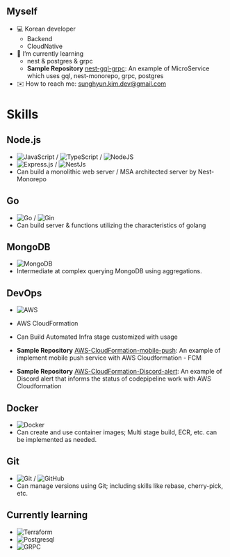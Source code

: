 <!-- 
**sh940701/sh940701** is a ✨ _special_ ✨ repository because its `README.md` (this file) appears on your GitHub profile.

Here are some ideas to get you started:
-->

## Myself

- 💻 Korean developer
  - Backend
  - CloudNative
- 📖 I’m currently learning
  - nest & postgres & grpc
  - **Sample Repository** [nest-gql-grpc](https://github.com/sh940701/nest-gql-grpc): An example of MicroService which uses gql, nest-monorepo, grpc, postgres
- ✉️ How to reach me: sunghyun.kim.dev@gmail.com

# Skills

## Node.js
- ![JavaScript](https://img.shields.io/badge/javascript-%23323330.svg?style=for-the-badge&logo=javascript&logoColor=%23F7DF1E) / ![TypeScript](https://img.shields.io/badge/Typescript-3178C6?style=for-the-badge&logo=Typescript&logoColor=white) / ![NodeJS](https://img.shields.io/badge/node.js-%2343853D.svg?style=for-the-badge&logo=node.js&logoColor=white)
- ![Express.js](https://img.shields.io/badge/express.js-%23404d59.svg?style=for-the-badge&logo=express&logoColor=%2361DAFB) / ![NestJs](https://img.shields.io/badge/nestjs-E0234E.svg?&style=for-the-badge&logo=nestjs&logoColor=white)
- Can build a monolithic web server / MSA architected server by Nest-Monorepo

## Go
- ![Go](https://img.shields.io/badge/go-%2300ADD8.svg?style=for-the-badge&logo=go&logoColor=white) / ![Gin](https://img.shields.io/badge/gin-008ECF.svg?&style=for-the-badge&logo=gin&logoColor=white)
- Can build server & functions utilizing the characteristics of golang

## MongoDB
- ![MongoDB](https://img.shields.io/badge/MongoDB-%234ea94b.svg?style=for-the-badge&logo=mongodb&logoColor=white)
- Intermediate at complex querying MongoDB using aggregations.

## DevOps
- ![AWS](https://img.shields.io/badge/AWS-%23FF9900.svg?style=for-the-badge&logo=amazon-aws&logoColor=white)

- AWS CloudFormation
- Can Build Automated Infra stage customized with usage
- **Sample Repository** [AWS-CloudFormation-mobile-push](https://github.com/sh940701/AWS-CloudFormation-mobile-push): An example of implement mobile push service with AWS Cloudformation - FCM
- **Sample Repository** [AWS-CloudFormation-Discord-alert](https://github.com/sh940701/AWS-CloudFormation-Discord-alert): An example of Discord alert that informs the status of codepipeline work with AWS Cloudformation

## Docker
- ![Docker](https://img.shields.io/badge/docker-%230db7ed.svg?style=for-the-badge&logo=docker&logoColor=white)
- Can create and use container images; Multi stage build, ECR, etc. can be implemented as needed.

## Git
- ![Git](https://img.shields.io/badge/git-%23F05033.svg?style=for-the-badge&logo=git&logoColor=white) / ![GitHub](https://img.shields.io/badge/github-%23121011.svg?style=for-the-badge&logo=github&logoColor=white)
- Can manage versions using Git; including skills like rebase, cherry-pick, etc.

## Currently learning
- ![Terraform](https://img.shields.io/badge/terraform-844FBA.svg?&style=for-the-badge&logo=terraform&logoColor=white)
- ![Postgresql](https://img.shields.io/badge/postgresql-169E1.svg?&style=for-the-badge&logo=postgresql&logoColor=white)
- ![GRPC](https://custom-icon-badges.demolab.com/badge/grpc-blue.svg?&style=for-the-badge&logo=GRPC&logoColor=white)

